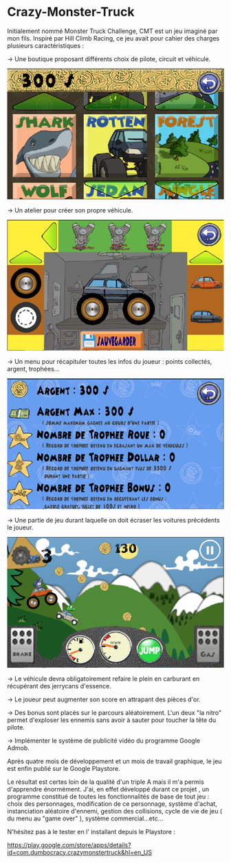# Crazy-Monster-Truck

Initialement nommé Monster Truck Challenge, CMT est un jeu imaginé par mon fils. Inspiré par Hill Climb Racing, ce jeu avait pour cahier des charges plusieurs caractéristiques :

-> Une boutique proposant différents choix de pilote, circuit et véhicule.

![alt text](https://github.com/DavidLiger/Crazy-Monster-Truck/blob/master/img/article-1-img-1.png)

-> Un atelier pour créer son propre véhicule.

![alt text](https://github.com/DavidLiger/Crazy-Monster-Truck/blob/master/img/article-1-img-2.png)

-> Un menu pour récapituler toutes les infos du joueur : points collectés, argent, trophées... 

![alt text](https://github.com/DavidLiger/Crazy-Monster-Truck/blob/master/img/article-1-img-3.png)

-> Une partie de jeu durant laquelle on doit écraser les voitures précédents le joueur.

![alt text](https://github.com/DavidLiger/Crazy-Monster-Truck/blob/master/img/article-1-img-4.png)

-> Le véhicule devra obligatoirement refaire le plein en carburant en récupérant des jerrycans d'essence.

-> Le joueur peut augmenter son score en attrapant des pièces d'or.

-> Des bonus sont placés sur le parcours aléatoirement. L'un deux "la nitro" permet d'exploser les ennemis sans avoir à sauter pour toucher la tête du pilote.

-> Implémenter le système de publicité vidéo du programme Google Admob.

Après quatre mois de développement et un mois de travail graphique, le jeu est enfin publié sur le Google Playstore.

Le résultat est certes loin de la qualité d'un triple A mais il m'a permis d'apprendre énormément. J'ai, en effet développé durant ce projet , un programme constitué de toutes les fonctionnalités de base de tout jeu : choix des personnages, modification de ce personnage, système d'achat, instanciation aléatoire d'ennemi, gestion des collisions, cycle de vie de jeu ( du menu au "game over" ), système commercial...etc...

N'hésitez pas à le tester en l' installant depuis le Playstore :

https://play.google.com/store/apps/details?id=com.dumbocracy.crazymonstertruck&hl=en_US
